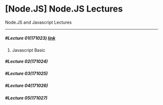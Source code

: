 # [Node.JS] Node.JS Lectures
Node.JS and Javascript Lectures
- - -
##### #Lecture 01(171023) [link](https://github.com/RicheyHans/-Node.js-Node_JS_Lecutre/blob/master/Lectures/171023/171023.md)
  1. Javascript Basic

##### #Lecture 02(171024)
##### #Lecture 03(171025)
##### #Lecture 04(171026)
##### #Lecture 05(171027)
